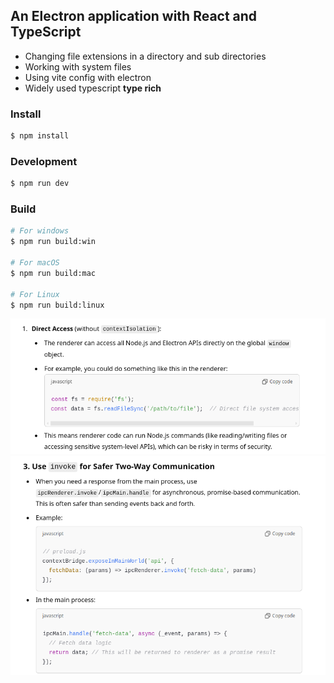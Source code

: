 ## An Electron application with React and TypeScript

- Changing file extensions in a directory and sub directories
- Working with system files
- Using vite config with electron
- Widely used typescript **type rich**

### Install

```bash
$ npm install
```

### Development

```bash
$ npm run dev
```

### Build

```bash
# For windows
$ npm run build:win

# For macOS
$ npm run build:mac

# For Linux
$ npm run build:linux
```

<img src ="./src/assets/contextIsIsolated.png" alt ="contextIsIsolated">
<img src ="./src/assets/invoke.png" alt ="invoke">
